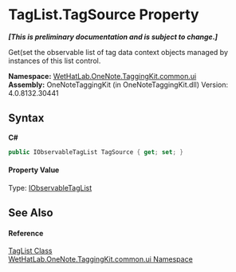 # TagList.TagSource Property 
 _**\[This is preliminary documentation and is subject to change.\]**_

Get(set the observable list of tag data context objects managed by instances of this list control.

**Namespace:**&nbsp;<a href="043a9407-ac38-b3ac-7348-a6090af495ad">WetHatLab.OneNote.TaggingKit.common.ui</a><br />**Assembly:**&nbsp;OneNoteTaggingKit (in OneNoteTaggingKit.dll) Version: 4.0.8132.30441

## Syntax

**C#**<br />
``` C#
public IObservableTagList TagSource { get; set; }
```


#### Property Value
Type: <a href="fb487ff1-fbf8-ea29-6366-951b7aae835b">IObservableTagList</a>

## See Also


#### Reference
<a href="33154b64-6d0a-fae4-e6a0-cc3db0ac070c">TagList Class</a><br /><a href="043a9407-ac38-b3ac-7348-a6090af495ad">WetHatLab.OneNote.TaggingKit.common.ui Namespace</a><br />